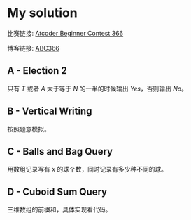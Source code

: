 # My solution

比赛链接: [Atcoder Beginner Contest 366](https://atcoder.jp/contests/abc366)

博客链接: [ABC366](https://www.cnblogs.com/nuo534202/articles/18947874)

## A - Election 2
只有 $T$ 或者 $A$ 大于等于 $N$ 的一半的时候输出 $Yes$，否则输出 $No$。

## B - Vertical Writing
按照题意模拟。

## C - Balls and Bag Query
用数组记录写有 $x$ 的球个数，同时记录有多少种不同的球。

## D - Cuboid Sum Query
三维数组的前缀和，具体实现看代码。
